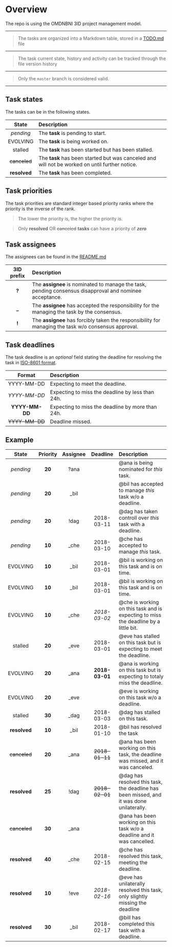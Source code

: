 # Overview

The repo is using the OMDNBNI 3ID project management model.

----
> The tasks are organized into a Markdown table, stored in a [TODO.md](../TODO.md) file

----
> The task current state, history and activity can be tracked through the file version history

----
> Only the `master` branch is considered valid.

----

## Task states

The tasks can be in the following states.

| State | Description |
|:-----:|:----------- |
| *pending*    | The **task** is pending to start.
| EVOLVING   | The **task** is being worked on.
| stalled      | The **task** has been started but has been stalled.
| ~~canceled~~ | The **task** has been started but was canceled and will not be worked on until further notice.
| **resolved** | The **task** has been completed.

## Task priorities

The task priorities are standard integer based priority ranks where the priority is the inverse of the rank.

> The lower the priority is, the higher the priority is.

> Only **resolved** OR ~~canceled~~ **tasks** can have a priority of ***zero***

## Task assignees

The assignees can be found in the [README.md](../README.md#osnivači)

| 3ID prefix | Description |
|:----------:|:----------- |
| **?** | The **assignee** is nominated to manage the task, pending consensus disapproval and nominee acceptance.
| **_** | The **assignee** has accepted the responsibility for the managing the task by the consensus.
| **!** | The **assignee** has forcibly taken the responsibility for managing the task w/o consensus approval.


## Task deadlines

The task deadline is an *optional* field stating the deadline for resolving the task in [ISO-8601 format](https://en.wikipedia.org/wiki/ISO_8601).

| Format | Description |
|:------:|:----------- |
| YYYY-MM-DD | Expecting to meet the deadline.
| *YYYY-MM-DD* | Expecting to miss the deadline by less than 24h.
| **YYYY-MM-DD** | Expecting to miss the deadline by more than 24h.
| ~~YYYY-MM-DD~~ | Deadline missed.

## Example

| State | Priority | Assignee | Deadline | Description |
|:-----:|:--------:|:--------:|:--------:|:----------- |
| *pending* | **20** | ?ana |            | @ana is being nominated for *this* task.
| *pending* | **20** | _bil |            | @bil has accepted to manage *this* task w/o a deadline.
| *pending* | **20** | !dag | 2018-03-11 | @dag has taken controll over *this* task with a deadline.
| *pending* | **10** | _che | 2018-03-10 | @che has accepted to manage *this* task.
| EVOLVING | **10** | _bil | 2018-03-01 | @bil is working on this task and is on time.
| EVOLVING | **10** | _bil | 2018-03-01 | @bil is working on this task and is on time.
| EVOLVING | **10** | _che | *2018-03-02* | @che is working on this task and is expecting to miss the deadline by a little bit.
| stalled | **20** | _eve | 2018-03-01 | @eve has stalled on this task but is expecting to meet the deadline.
| EVOLVING | **20** | _ana | **2018-03-01** | @ana is working on this task but is expecting to totaly miss the deadline.
| EVOLVING | **20** | _eve |            | @eve is working on this task w/o a deadline.
| stalled | **30** | _dag | 2018-03-03 | @dag has stalled on this task.
| **resolved** | **10** | _bil | 2018-01-10 | @bil has resolved the task
| ~~canceled~~ | **20** | _ana | ~~2018-01-11~~ | @ana has been working on this task, the deadline was missed, and it was canceled.
| **resolved** | **25** | !dag | ~~2018-02-01~~ | @dag has resolved this task, the deadline has been missed, and it was done unilaterally.
| ~~canceled~~ | **30** | _ana |            | @ana has been working on this task w/o a deadline and it was cancelled.
| **resolved** | **40** | _che | 2018-02-15 | @che has resolved this task, meeting the deadline.
| **resolved** | **10** | !eve | *2018-02-16* | @eve has unilaterally resolved this task, only slightly missing the deadline
| **resolved** | **30** | _bil | 2018-02-17 | @bill has completed this task with a deadline.
